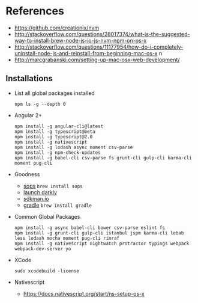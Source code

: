 
# References
* https://github.com/creationix/nvm
* http://stackoverflow.com/questions/28017374/what-is-the-suggested-way-to-install-brew-node-js-io-js-nvm-npm-on-os-x
* http://stackoverflow.com/questions/11177954/how-do-i-completely-uninstall-node-js-and-reinstall-from-beginning-mac-os-x
n
* http://marcgrabanski.com/setting-up-mac-osx-web-development/


## Installations

* List all global packages installed
  ```
  npm ls -g --depth 0
  ```

* Angular 2+
  ```
  npm install -g angular-cli@latest
  npm install -g typescript@beta
  npm install -g typescript@2.0
  npm install -g nativescript
  npm install -g lodash async moment csv-parse
  npm install -g npm-check-updates
  npm install -g babel-cli csv-parse fs grunt-cli gulp-cli karma-cli moment pug-cli
  
  ```

* Goodness
  * [sops](https://github.com/mozilla/sops) `brew install sops`
  * [launch darkly](https://launchdarkly.com)
  * [sdkman.io](https://sdkman.io/) 
  * [gradle](https://gradle.org/) `brew install gradle`



* Common Global Packages
  ```
  npm install -g async babel-cli bower csv-parse eslint fs
  npm install -g grunt-cli gulp-cli istanbul jspm karma-cli lebab less lodash mocha moment pug-cli rimraf
  npm install -g nativescript nightwatch protractor typings webpack webpack-dev-server yo
  ```


* XCode
  ```
  sudo xcodebuild -license
  ```

* Nativescript
  * https://docs.nativescript.org/start/ns-setup-os-x
